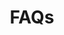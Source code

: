 ---
layout: page
title: FAQs
permalink: /faqs/
background: light
has_small_banner: true
bg_image: /uploads/pages/faqs-head.jpg
list:
- title: What is Eyowo?
  body: |-
    Eyowo is a digital solution that helps you achieve simple day-to-day financial transactions. To use Eyowo, simply create an account <a href="https://app.eyowo.com/" target="_blank">here</a> and you’re on your way to making your first transaction in seconds. Technically, you already have an Eyowo account. Find out here!
- title: How do I create an Eyowo account?
  body: |-
    You can create a free account by following this <a href="https://app.eyowo.com/" target="_blank">link</a>
- title: Is it secure?
  body: |-
    All transactions on Eyowo are secure. This helps us prevent unauthorized access to your account. Contact us immediately via [support@eyowo.com](mailto:support@eyowo.com) if you have noticed any unauthorized activity on your Eyowo account.
- title: How can I recover my password?
  body: |-
    If you are having issues signing into your account because you forgot your username or PIN, you can retrieve your details by clicking on "forgot password" on the <a href="https://app.eyowo.com/" target="_blank">login</a> page.
- title: Where can I use Eyowo?
  body: |-
    A lot of digital and traditional stores are collecting payments with Eyowo. You can also use Eyowo to pay flight tickets, bills, hotel bookings etc. You can send funds to anyone in Nigeria with Eyowo. All you need is their phone number. Sending money has never been this seamless. 
- title: Can I use Eyowo if I don’t have a smartphone?
  body: |-
    You don’t need a smartphone to receive payments. You only need to have a working and NCC-registered phone number to receive and make payments.
- title: Is it possible for me to send money to the wrong person?
  body: |-
    Every time you send money using Eyowo, you get the chance to verify the name of the recipient before confirming the payment, so you can check you’re sending money to the right person. We advise you to verify receiver’s details properly before sending!
- title: What happens if my mobile phone is lost or stolen?
  body: |-
    It isn’t possible to send a payment using Eyowo without your app’s password or transaction code. In case this happens, please log on to Eyowo on the web in order to secure your account.
- title: How do I add a card/link my bank account to my Eyowo account?
  body: |-
    You can add a bank card to your Eyowo account. This typically happens during onboarding. You can also view and manage your card/bank authorizations from your profile section.
- title: How do I send payments using Eyowo?
  body: |-
    To make a payment, you need to log into Eyowo and either select the contact you wish to pay or manually enter their mobile number.

    Every time you send money through Eyowo, you get to verify the name of the recipient, so you can check you’re sending money to the right person. Once you’re satisfied, press send and you’ll receive confirmation straight away that your payment has been sent.
- title: Why Should I Trust Eyowo?
  body: |-
    Eyowo is bringing relief to both the banked and unbanked, to all those who struggle in long bank queues to carry out simple financial transactions.

    With Eyowo, the complaints associated with transactions that ought to be simplified is totally eliminated. You asked for it, we delivered.
---